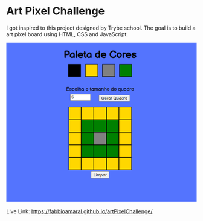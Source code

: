 # Art Pixel Challenge
I got inspired to this project designed by Trybe school. The goal is to build a art pixel board using HTML, CSS and JavaScript.

![alt text](https://github.com/fabbioamaral/artPixelChallenge/blob/master/artPixelPage.PNG?raw=true)

Live Link: https://fabbioamaral.github.io/artPixelChallenge/
